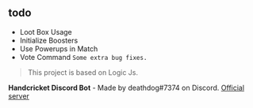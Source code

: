 ## todo
- Loot Box Usage
- Initialize Boosters
- Use Powerups in Match
- Vote Command
`Some extra bug fixes.`

> This project is based on Logic Js.

**Handcricket Discord Bot** - Made by deathdog#7374 on Discord.
[Official server](823608260166025217)
